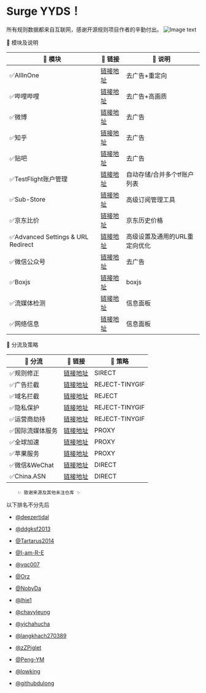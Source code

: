 # Surge YYDS！ 

所有规则数据都来自互联网，感谢开源规则项目作者的辛勤付出。
![Image text](https://raw.githubusercontent.com/Hpxwd/Surge/main/Surge.png)

:sheep: 模块及说明
   
|:dog: 模块|:link: 链接|:pushpin: 说明|
|--|--|--|
|:white_check_mark:AllInOne|[链接地址](https://raw.githubusercontent.com/Hpxwd/Surge/main/Module/AllInOne)|去广告+重定向
|:white_check_mark:哔哩哔哩|[链接地址](https://raw.githubusercontent.com/Hpxwd/Surge/main/Module/Bilibili.sgmodule)|去广告+高画质
|:white_check_mark:微博|[链接地址](https://raw.githubusercontent.com/Hpxwd/Surge/main/Module/Weibo.sgmodule)|去广告
|:white_check_mark:知乎|[链接地址](https://raw.githubusercontent.com/Hpxwd/Surge/main/Module/Zhihu.sgmodule)|去广告
|:white_check_mark:贴吧|[链接地址](https://raw.githubusercontent.com/Hpxwd/Surge/main/Module/Tieba)|去广告
|:white_check_mark:TestFlight账户管理|[链接地址](https://raw.githubusercontent.com/Hpxwd/Surge/main/Module/TestFlight)|自动存储/合并多个tf账户列表
|:white_check_mark:Sub-Store|[链接地址](https://raw.githubusercontent.com/Hpxwd/Surge/main/Module/Sub-Store)|高级订阅管理工具
|:white_check_mark:京东比价|[链接地址](https://raw.githubusercontent.com/Hpxwd/Surge/main/Module/JD_Price)|京东历史价格
|:white_check_mark:Advanced Settings & URL Redirect|[链接地址](https://raw.githubusercontent.com/Hpxwd/Surge/main/Module/General)|高级设置及通用的URL重定向优化
|:white_check_mark:微信公众号|[链接地址](https://raw.githubusercontent.com/Hpxwd/Surge/main/Module/WeChat)|去广告
|:white_check_mark:Boxjs|[链接地址](https://raw.githubusercontent.com/Hpxwd/Surge/main/Module/Boxjs)|boxjs
|:white_check_mark:流媒体检测|[链接地址](https://raw.githubusercontent.com/Hpxwd/Surge/main/Module/Stream-All)|信息面板
|:white_check_mark:网络信息|[链接地址](https://raw.githubusercontent.com/Hpxwd/Surge/main/Module/Network-Info)|信息面板

</details>

:sheep: 分流及策略
   
|:dog: 分流|:link: 链接|:pushpin: 策略|
|--|--|--|
|:white_check_mark:规则修正|[链接地址](https://raw.githubusercontent.com/DivineEngine/Profiles/master/Surge/Ruleset/Unbreak.list)|SIRECT
|:white_check_mark:广告拦截|[链接地址](https://raw.githubusercontent.com/DivineEngine/Profiles/master/Surge/Ruleset/Guard/Advertising.list)|REJECT-TINYGIF
|:white_check_mark:域名拦截|[链接地址](https://raw.githubusercontent.com/DivineEngine/Profiles/master/Surge/Ruleset/Guard/AdvertisingPlus.list)|REJECT
|:white_check_mark:隐私保护|[链接地址](https://raw.githubusercontent.com/DivineEngine/Profiles/master/Surge/Ruleset/Guard/Privacy.list)|REJECT-TINYGIF
|:white_check_mark:运营商劫持|[链接地址](https://raw.githubusercontent.com/DivineEngine/Profiles/master/Surge/Ruleset/Guard/Hijacking.list)|REJECT-TINYGIF
|:white_check_mark:国际流媒体服务|[链接地址](https://raw.githubusercontent.com/DivineEngine/Profiles/master/Surge/Ruleset/StreamingMedia/Streaming.list)|PROXY
|:white_check_mark:全球加速|[链接地址](https://raw.githubusercontent.com/DivineEngine/Profiles/master/Surge/Ruleset/Global.list)|PROXY
|:white_check_mark:苹果服务|[链接地址](https://raw.githubusercontent.com/DivineEngine/Profiles/master/Surge/Ruleset/Extra/Apple/Apple.list)|PROXY
|:white_check_mark:微信&WeChat|[链接地址](https://raw.githubusercontent.com/NobyDa/Script/master/Surge/WeChat.list)|DIRECT
|:white_check_mark:China.ASN|[链接地址](https://raw.githubusercontent.com/VirgilClyne/GetSomeFries/main/ruleset/ASN.China.list)|DIRECT

</details>

        ✨ 致谢来源及其他未注仓库 ✨


以下排名不分先后

* [@deezertidal](https://github.com/deezertidal)

* [@ddgksf2013](https://github.com/ddgksf2013)

* [@Tartarus2014](https://github.com/Tartarus2014)

* [@I-am-R-E](https://github.com/I-am-R-E)

* [@yqc007](https://github.com/yqc007)

* [@Orz](https://github.com/Orz-3/mini)

* [@NobyDa](https://github.com/NobyDa)

* [@lhie1](https://github.com/lhie1)

* [@chavyleung](https://github.com/chavyleung)

* [@yichahucha](https://github.com/yichahucha)

* [@langkhach270389](https://github.com/langkhach270389)

* [@zZPiglet](https://github.com/zZPiglet/Task.git)

* [@Peng-YM](https://github.com/Peng-YM/QuanX)

* [@lowking](https://github.com/lowking/Scripts)

* [@githubdulong](https://github.com/githubdulong/Script)

 </details>
